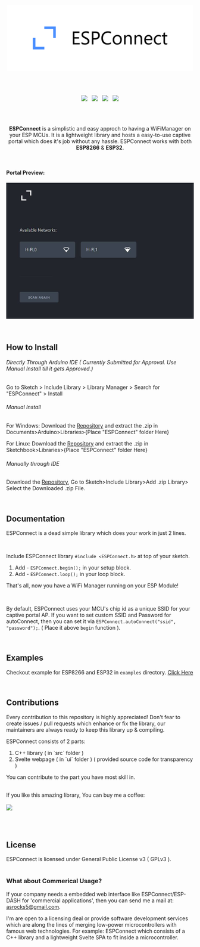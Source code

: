 <p>
  <br>
</p>
<p align="center"><img src="/docs/logo.png?sanitize=true&raw=true" width="500"></p>
<br/>
<br/>

<p align="center">
<img src="https://img.shields.io/github/last-commit/ayushsharma82/ESPConnect.svg?style=for-the-badge" />
&nbsp;
<img src="https://img.shields.io/travis/com/ayushsharma82/ESPConnect/master?style=for-the-badge" />
&nbsp;
<img src="https://img.shields.io/github/license/ayushsharma82/ESPConnect.svg?style=for-the-badge" />
&nbsp;
<a href="https://www.buymeacoffee.com/6QGVpSj" target="_blank"><img src="https://img.shields.io/badge/Buy%20me%20a%20coffee-%245-orange?style=for-the-badge&logo=buy-me-a-coffee" /></a>
</p>
 
<br>
<br>

<p align="center">
  <b>ESPConnect</b> is a simplistic and easy approch to having a WiFiManager on your ESP MCUs. It is a lightweight library and hosts a easy-to-use captive portal which does it's job without any hassle. ESPConnect works with both <b>ESP8266</b> & <b>ESP32</b>.
</p>
 
<br>

<p align="center">
  <h4>Portal Preview:</h4>
  <img src="/docs/screenshot.jpg" width="520">
</p>

<br>

<h2>How to Install</h2>

###### Directly Through Arduino IDE ( Currently Submitted for Approval. Use Manual Install till it gets Approved.)
Go to Sketch > Include Library > Library Manager > Search for "ESPConnect" > Install

###### Manual Install

For Windows: Download the [Repository](https://github.com/ayushsharma82/ESPConnect/archive/master.zip) and extract the .zip in Documents>Arduino>Libraries>{Place "ESPConnect" folder Here}

For Linux: Download the [Repository](https://github.com/ayushsharma82/ESPConnect/archive/master.zip) and extract the .zip in Sketchbook>Libraries>{Place "ESPConnect" folder Here}

###### Manually through IDE

Download the [Repository](https://github.com/ayushsharma82/ESPConnect/archive/master.zip), Go to Sketch>Include Library>Add .zip Library> Select the Downloaded .zip File.

<br>

<h2>Documentation</h2>
<p>ESPConnect is a dead simple library which does your work in just 2 lines.</p>

<br>

 Include ESPConnect library `#include <ESPConnect.h>` at top of your sketch.
 
 1. Add - `ESPConnect.begin();` in your setup block.
 2. Add - `ESPConnect.loop();` in your loop block.
 
 That's all, now you have a WiFi Manager running on your ESP Module!

<br>

By default, ESPConnect uses your MCU's chip id as a unique SSID for your captive portal AP. If you want to set custom SSID and Password for autoConnect, then you can set it via `ESPConnect.autoConnect("ssid", "password");`. ( Place it above `begin` function ).

 
<br>
<h2>Examples</h2>
 
 Checkout example for ESP8266 and ESP32 in `examples` directory. [Click Here](https://github.com/ayushsharma82/ESPConnect/tree/master/examples)
 
<br>

<h2>Contributions</h2>
<p>Every contribution to this repository is highly appreciated! Don't fear to create issues / pull requests which enhance or fix the library, our maintainers are always ready to keep this library up & compiling.</p>
<p>
  ESPConnect consists of 2 parts: 
  <ol>
    <li>C++ library ( in `src` folder )</li>
    <li>Svelte webpage ( in `ui` folder ) ( provided source code for transparency )</li>
  </ol>
  
  You can contribute to the part you have most skill in.
<p>

<br>
If you like this amazing library, You can buy me a coffee:
<br/><br/>
<a href="https://www.buymeacoffee.com/6QGVpSj" target="_blank"><img src="https://img.shields.io/badge/Buy%20me%20a%20coffee-%245-orange?style=for-the-badge&logo=buy-me-a-coffee" /></a>
</p>
<br/>
<br/>


<h2>License</h2>
ESPConnect is licensed under General Public License v3 ( GPLv3 ).
<br>
<br>


<h3>What about Commerical Usage?</h3>
<p>
If your company needs a embedded web interface like ESPConnect/ESP-DASH for 'commercial applications', then you can send me a mail at: <a href="mailto:asrocks5@gmail.com">asrocks5@gmail.com</a>. 

I'm are open to a licensing deal or provide software development services which are along the lines of merging low-power microcontrollers with famous web technologies. For example: ESPConnect which consists of a C++ library and a lightweight Svelte SPA to fit inside a microcontroller.
</p>
<br/>
